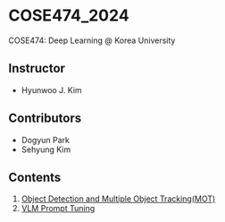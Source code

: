 # COSE474_2024
COSE474: Deep Learning @ Korea University

## Instructor
* Hyunwoo J. Kim

## Contributors
* Dogyun Park
* Sehyung Kim

## Contents
1. [Object Detection and Multiple Object Tracking(MOT)](3_Object_Detection_and_MOT_tutorial.ipynb)
2. [VLM Prompt Tuning](4_VLM_Prompt_Tuning.ipynb)
